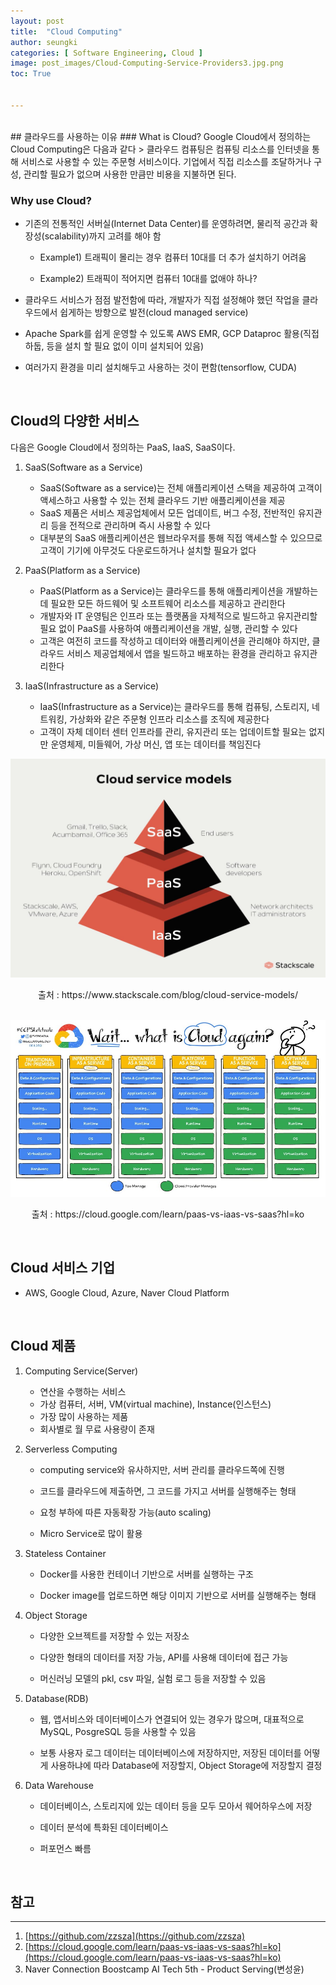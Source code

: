 ```yaml
---
layout: post
title:  "Cloud Computing"
author: seungki
categories: [ Software Engineering, Cloud ]
image: post_images/Cloud-Computing-Service-Providers3.jpg.png
toc: True


---
```

<br>
## 클라우드를 사용하는 이유
### What is Cloud?
Google Cloud에서 정의하는 Cloud Computing은 다음과 같다
> 클라우드 컴퓨팅은 컴퓨팅 리소스를 인터넷을 통해 서비스로 사용할 수 있는 주문형 서비스이다. 기업에서 직접 리소스를 조달하거나 구성, 관리할 필요가 없으며 사용한 만큼만 비용을 지불하면 된다.

### Why use Cloud?

* 기존의 전통적인 서버실(Internet Data Center)를 운영하려면, 물리적 공간과 확장성(scalability)까지 고려를 해야 함

  * Example1) 트래픽이 몰리는 경우 컴퓨터 10대를 더 추가 설치하기 어려움

  * Example2) 트래픽이 적어지면 컴퓨터 10대를 없애야 하나?


* 클라우드 서비스가 점점 발전함에 따라, 개발자가 직접 설정해야 했던 작업을 클라우드에서 쉽게하는 방향으로 발전(cloud managed service)
* Apache Spark를 쉽게 운영할 수 있도록 AWS EMR, GCP Dataproc 활용(직접 하둡, 등을 설치 할 필요 없이 이미 설치되어 있음)
* 여러가지 환경을 미리 설치해두고 사용하는 것이 편함(tensorflow, CUDA)

<br>

## Cloud의 다양한 서비스

다음은 Google Cloud에서 정의하는 PaaS, IaaS, SaaS이다.

1. SaaS(Software as a Service)
   * SaaS(Software as a service)는 전체 애플리케이션 스택을 제공하여 고객이 액세스하고 사용할 수 있는 전체 클라우드 기반 애플리케이션을 제공
   * SaaS 제품은 서비스 제공업체에서 모든 업데이트, 버그 수정, 전반적인 유지관리 등을 전적으로 관리하며 즉시 사용할 수 있다
   * 대부분의 SaaS 애플리케이션은 웹브라우저를 통해 직접 액세스할 수 있으므로 고객이 기기에 아무것도 다운로드하거나 설치할 필요가 없다

2. PaaS(Platform as a Service)
   * PaaS(Platform as a Service)는 클라우드를 통해 애플리케이션을 개발하는 데 필요한 모든 하드웨어 및 소프트웨어 리소스를 제공하고 관리한다
   * 개발자와 IT 운영팀은 인프라 또는 플랫폼을 자체적으로 빌드하고 유지관리할 필요 없이 PaaS를 사용하여 애플리케이션을 개발, 실행, 관리할 수 있다
   * 고객은 여전히 코드를 작성하고 데이터와 애플리케이션을 관리해야 하지만, 클라우드 서비스 제공업체에서 앱을 빌드하고 배포하는 환경을 관리하고 유지관리한다

3. IaaS(Infrastructure as a Service)
   * IaaS(Infrastructure as a Service)는 클라우드를 통해 컴퓨팅, 스토리지, 네트워킹, 가상화와 같은 주문형 인프라 리소스를 조직에 제공한다
   * 고객이 자체 데이터 센터 인프라를 관리, 유지관리 또는 업데이트할 필요는 없지만 운영체제, 미들웨어, 가상 머신, 앱 또는 데이터를 책임진다

<img src="../post_images/Cloud/cloudservice-2.jpeg" alt="cloudservice-2" style="zoom:67%;" class="center-image"/>

<p align="center">출처 : https://www.stackscale.com/blog/cloud-service-models/</p>

<br>

<img src="../post_images/Cloud/cloud -1.jpeg" alt="cloud -1"  class="center-image"/>

<p align="center">출처 : https://cloud.google.com/learn/paas-vs-iaas-vs-saas?hl=ko</p>

<br>

## Cloud 서비스 기업

* AWS, Google Cloud, Azure, Naver Cloud Platform

<br>

## Cloud 제품

1. Computing Service(Server)
   * 연산을 수행하는 서비스
   * 가상 컴퓨터, 서버, VM(virtual machine), Instance(인스턴스)
   * 가장 많이 사용하는 제품
   * 회사별로 월 무료 사용량이 존재

2. Serverless Computing

   * computing service와 유사하지만, 서버 관리를 클라우드쪽에 진행

   * 코드를 클라우드에 제출하면, 그 코드를 가지고 서버를 실행해주는 형태

   * 요청 부하에 따른 자동확장 가능(auto scaling)

   * Micro Service로 많이 활용


3. Stateless Container

   * Docker를 사용한 컨테이너 기반으로 서버를 실행하는 구조

   * Docker image를 업로드하면 해당 이미지 기반으로 서버를 실행해주는 형태


4. Object Storage

   * 다양한 오브젝트를 저장할 수 있는 저장소

   * 다양한 형태의 데이터를 저장 가능, API를 사용해 데이터에 접근 가능

   * 머신러닝 모델의 pkl, csv 파일, 실험 로그 등을 저장할 수 있음


5. Database(RDB)

   * 웹, 앱서비스와 데이터베이스가 연결되어 있는 경우가 많으며, 대표적으로 MySQL, PosgreSQL 등을 사용할 수 있음

   * 보통 사용자 로그 데이터는 데이터베이스에 저장하지만, 저장된 데이터를 어떻게 사용하냐에 따라 Database에 저장할지, Object Storage에 저장할지 결정


6. Data Warehouse

   * 데이터베이스, 스토리지에 있는 데이터 등을 모두 모아서 웨어하우스에 저장

   * 데이터 분석에 특화된 데이터베이스

   * 퍼포먼스 빠름


<br>

## 참고

---

1. [https://github.com/zzsza](https://github.com/zzsza)
2. [https://cloud.google.com/learn/paas-vs-iaas-vs-saas?hl=ko](https://cloud.google.com/learn/paas-vs-iaas-vs-saas?hl=ko)
3. Naver Connection Boostcamp AI Tech 5th - Product Serving(변성윤)


